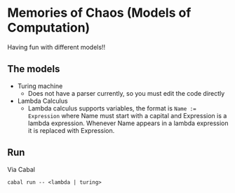 # Memories of Chaos (Models of Computation)

Having fun with different models!!

## The models

- Turing machine
    - Does not have a parser currently, so you must edit the code directly
- Lambda Calculus
    - Lambda calculus supports variables, the format is `Name := Expression`
      where Name must start with a capital and Expression is a lambda expression.
      Whenever Name appears in a lambda expression it is replaced with Expression.

## Run

Via Cabal
```
cabal run -- <lambda | turing>
```
